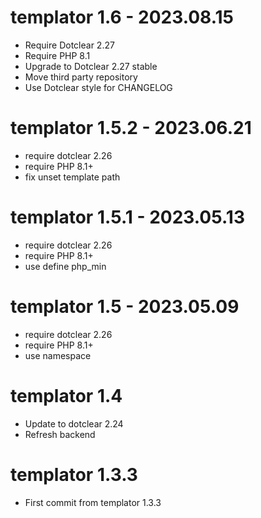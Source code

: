 templator 1.6 - 2023.08.15
===========================================================
* Require Dotclear 2.27
* Require PHP 8.1
* Upgrade to Dotclear 2.27 stable
* Move third party repository
* Use Dotclear style for CHANGELOG

templator 1.5.2 - 2023.06.21
===========================================================
* require dotclear 2.26
* require PHP 8.1+
* fix unset template path

templator 1.5.1 - 2023.05.13
===========================================================
* require dotclear 2.26
* require PHP 8.1+
* use define php_min

templator 1.5 - 2023.05.09
===========================================================
* require dotclear 2.26
* require PHP 8.1+
* use namespace

templator 1.4
===========================================================
* Update to dotclear 2.24
* Refresh backend

templator 1.3.3
===========================================================
* First commit from templator 1.3.3
